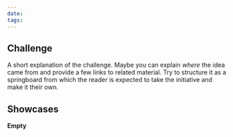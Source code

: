 ```yaml
---
date: 
tags:
---
```

## Challenge

A short explanation of the challenge. Maybe you can explain *where* the idea came from and provide a few links to related material. Try to structure it as a springboard from which the reader is expected to take the initiative and make it their own.
## Showcases
**Empty**